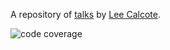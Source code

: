 A repository of [talks](http://calcotestudios.com/talks) by [Lee Calcote](https://gingergeek.com/about).




![code coverage](https://circleci.com/gh/leecalcote/talks.svg?style=shield&circle-token=:circle-token)
